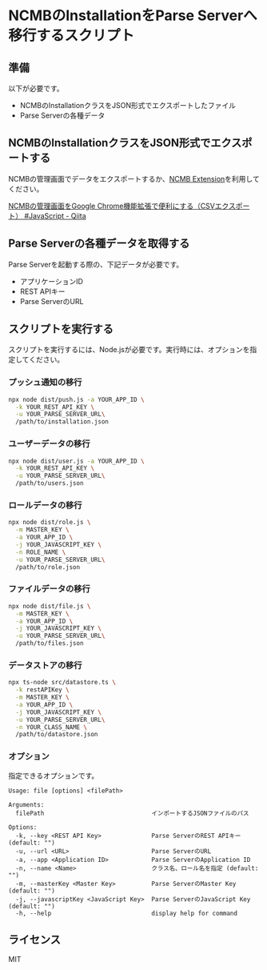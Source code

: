 # NCMBのInstallationをParse Serverへ移行するスクリプト

## 準備

以下が必要です。

- NCMBのInstallationクラスをJSON形式でエクスポートしたファイル
- Parse Serverの各種データ

## NCMBのInstallationクラスをJSON形式でエクスポートする

NCMBの管理画面でデータをエクスポートするか、[NCMB Extension](https://chromewebstore.google.com/detail/ncmb-extension/dglkhlplcpmnbgodhbngcmdfpojkbdnc?hl=ja)を利用してください。

[NCMBの管理画面をGoogle Chrome機能拡張で便利にする（CSVエクスポート） \#JavaScript \- Qiita](https://qiita.com/goofmint/items/19bccf321f210b013e10)

## Parse Serverの各種データを取得する

Parse Serverを起動する際の、下記データが必要です。

- アプリケーションID
- REST APIキー
- Parse ServerのURL

## スクリプトを実行する

スクリプトを実行するには、Node.jsが必要です。実行時には、オプションを指定してください。

### プッシュ通知の移行

```bash
npx node dist/push.js -a YOUR_APP_ID \
  -k YOUR_REST_API_KEY \
  -u YOUR_PARSE_SERVER_URL\
  /path/to/installation.json
```

### ユーザーデータの移行

```bash
npx node dist/user.js -a YOUR_APP_ID \
  -k YOUR_REST_API_KEY \
  -u YOUR_PARSE_SERVER_URL\
  /path/to/users.json
```

### ロールデータの移行

```bash
npx node dist/role.js \
  -m MASTER_KEY \
  -a YOUR_APP_ID \
  -j YOUR_JAVASCRIPT_KEY \
  -n ROLE_NAME \
  -u YOUR_PARSE_SERVER_URL\
  /path/to/role.json
```

### ファイルデータの移行

```bash
npx node dist/file.js \
  -m MASTER_KEY \
  -a YOUR_APP_ID \
  -j YOUR_JAVASCRIPT_KEY \
  -u YOUR_PARSE_SERVER_URL\
  /path/to/files.json
```

### データストアの移行

```bash
npx ts-node src/datastore.ts \
  -k restAPIKey \
  -m MASTER_KEY \
  -a YOUR_APP_ID \
  -j YOUR_JAVASCRIPT_KEY \
  -u YOUR_PARSE_SERVER_URL\
  -n YOUR_CLASS_NAME \
  /path/to/datastore.json
```

### オプション

指定できるオプションです。

```
Usage: file [options] <filePath>

Arguments:
  filePath                              インポートするJSONファイルのパス

Options:
  -k, --key <REST API Key>              Parse ServerのREST APIキー (default: "")
  -u, --url <URL>                       Parse ServerのURL
  -a, --app <Application ID>            Parse ServerのApplication ID
  -n, --name <Name>                     クラス名、ロール名を指定 (default: "")
  -m, --masterKey <Master Key>          Parse ServerのMaster Key (default: "")
  -j, --javascriptKey <JavaScript Key>  Parse ServerのJavaScript Key (default: "")
  -h, --help                            display help for command
```

## ライセンス

MIT

